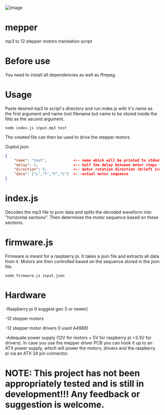 ![image](https://user-images.githubusercontent.com/98588523/152417709-2008e586-28c6-4f2a-9e84-af8307ac01b9.png)

# mepper
mp3 to 12 stepper motors translation script

# Before use
You need to install all dependencies as well as ffmpeg.

# Usage
Paste desired mp3 to script's directory and run index.js with it's name as the first argument and name (not filename but name to be stored inside the file) as the second argument.

    node index.js input.mp3 test

The created file can then be used to drive the stepper motors.

Ouptut.json
```json
{
    "name": "test",            <-- name which will be printed to stdout
    "delay": 5,                <-- half the delay between motor steps (on, delay, off, delay) 
    "direction": 0,            <-- motor rotation direction (0=left 1=right)
    "data": ["L","F","F","L"]  <- -actual motor sequence
}
```

# index.js
Decodes the mp3 file to pcm data and splits the decoded waveform into "horizontal sections". Then determines the motor sequence based on these sections.

# firmware.js
Firmware is meant for a raspberry pi. It takes a json file and extracts all data from it. Motors are then controlled based on the sequence stored in the json file.

    node firmware.js input.json

# Hardware
-Raspberry pi (I suggest gen 3 or newer)

-12 stepper motors

-12 stepper motor drivers (I used A4988)

-Adequate power supply (12V for motors + 5V for raspberry pi +3.3V for drivers). In case you use the mepper driver PCB you can hook it up to an ATX power supply, which will power the motors, drivers and the raspberry pi via an ATX 24 pin connector.

# NOTE: This project has not been appropriately tested and is still in development!!! Any feedback or suggestion is welcome.